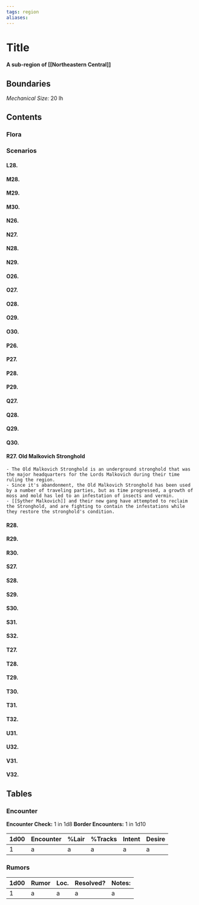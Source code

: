 ```yaml
---
tags: region
aliases:
---
```

# Title
#### A sub-region of [[Northeastern Central]]
## Boundaries
*Mechanical Size:* 20 lh

## Contents
### Flora
### Scenarios
#### L28.
#### M28.
#### M29.
#### M30.
#### N26.
#### N27.
#### N28.
#### N29.
#### O26.
#### O27.
#### O28.
#### O29.
#### O30.
#### P26.
#### P27.
#### P28.
#### P29.
#### Q27.
#### Q28.
#### Q29.
#### Q30.
#### R27. Old Malkovich Stronghold
	- The Old Malkovich Stronghold is an underground stronghold that was the major headquarters for the Lords Malkovich during their time ruling the region.
	- Since it's abandonment, the Old Malkovich Stronghold has been used by a number of traveling parties, but as time progressed, a growth of moss and mold has led to an infestation of insects and vermin.
	- [[Syther Malkovich]] and their new gang have attempted to reclaim the Stronghold, and are fighting to contain the infestations while they restore the stronghold's condition.
#### R28.
#### R29.
#### R30.
#### S27.
#### S28.
#### S29.
#### S30.
#### S31.
#### S32.
#### T27.
#### T28.
#### T29.
#### T30.
#### T31.
#### T32.
#### U31.
#### U32.
#### V31.
#### V32.

## Tables
### Encounter
**Encounter Check:** 1 in 1d8
**Border Encounters:** 1 in 1d10


| 1d00 | Encounter                  | %Lair | %Tracks | Intent  | Desire      |
|------|----------------------------|-------|---------|---------|-------------|
| 1    | a     | a    | a         | a      | a      |

### Rumors
| 1d00 | Rumor | Loc. | Resolved? | Notes: |
|------|-------|------|-----------|--------|
| 1    | a     | a    | a         | a      |